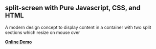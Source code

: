 ## split-screen with Pure Javascript, CSS, and HTML

A modern design concept to display content in a container with two split sections which resize on mouse over

**[Online Demo](https://viswasai13.github.io/split-screen/)**
